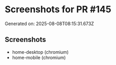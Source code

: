 # Screenshots for PR #145

Generated on: 2025-08-08T08:15:31.673Z

## Screenshots
- home-desktop (chromium)
- home-mobile (chromium)
